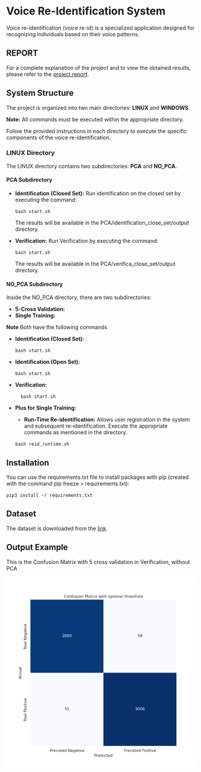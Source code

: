 # Voice Re-Identification System

Voice re-identification (voice re-id) is a specialized application designed for recognizing individuals based on their voice patterns.

## REPORT

For a complete explanation of the project and to view the obtained results, please refer to the [project report](https://github.com/davidebelcastro-sig/VoiceRe-id/blob/main/report.pdf).


## System Structure

The project is organized into two main directories: **LINUX** and **WINDOWS**.

**Note:** All commands must be executed within the appropriate directory.

Follow the provided instructions in each directory to execute the specific components of the voice re-identification.

### LINUX Directory

  The LINUX directory contains two subdirectories: **PCA** and **NO_PCA**.
  
  #### PCA Subdirectory
  - **Identification (Closed Set):** Run identification on the closed set by executing the command:
    ```
    bash start.sh
    ```
    The results will be available in the PCA/identification_close_set/output directory.
  
  - **Verification:** Run Verification by executing the command:
    ```
    bash start.sh
    ```
    The results will be available in the PCA/verifica_close_set/output directory.


  #### NO_PCA Subdirectory
  Inside the NO_PCA directory, there are two subdirectories:
  - **5-Cross Validation:**
  - **Single Training:**

  **Note** Both have the following commands
    
  - **Identification (Closed Set):** 
    ```
    bash start.sh
    ```
  - **Identification (Open Set):**
    ```
    bash start.sh
    ```
  - **Verification:**
    ```
      bash start.sh
    ```

- **Plus for Single Training:**

  - **Run-Time Re-identification:**
  Allows user registration in the system and subsequent re-identification. Execute the appropriate commands as mentioned in the directory.
  ```
  bash reid_runtime.sh
  ```

## Installation

You can use the requirements.txt file to install packages with pip (created with the command pip freeze > requirements.txt):
``` 
pip3 install -r requirements.txt
```

## Dataset

The dataset is downloaded from the [link](https://github.com/soerenab/AudioMNIST/tree/master).

## Output Example

This is the Confusion Matrix with 5 cross validation in Verification, without PCA

![Main screen](https://github.com/davidebelcastro-sig/VoiceRe-id/blob/main/cm.png)
